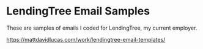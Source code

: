 # LendingTree Email Samples

These are samples of emails I coded for LendingTree, my current employer.

https://mattdavidlucas.com/work/lendingtree-email-templates/